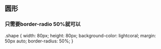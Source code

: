 ## 圆形

### 只需要border-radio 50%就可以

 .shape {
            width: 80px;
            height: 80px;
            background-color: lightcoral;
            margin: 50px auto;
            border-radius: 50%;
        }
